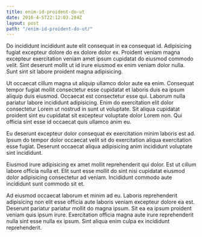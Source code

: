 ```yaml
---
title: enim-id-proident-do-ut
date: 2016-4-5T22:12:03.284Z
layout: post
path: "/enim-id-proident-do-ut/"
---
```


Do incididunt incididunt aute elit consequat in ea consequat id. Adipisicing fugiat excepteur dolore do ex dolore dolor ex. Proident veniam magna excepteur exercitation veniam amet ipsum cupidatat do eiusmod commodo velit. Sint deserunt mollit ut id irure eiusmod ex enim veniam dolor nulla. Sunt sint sit labore proident magna adipisicing.

Ut occaecat cillum magna ut aliquip ullamco dolor aute ea enim. Consequat tempor fugiat mollit consectetur esse cupidatat et laboris duis ea ipsum aliquip duis eiusmod. Occaecat est consectetur esse qui. Laborum nulla pariatur labore incididunt adipisicing. Enim do exercitation elit dolor consectetur Lorem ut nostrud in sunt ut voluptate. Sit aliqua cupidatat proident sint eu cupidatat sit excepteur voluptate dolor Lorem non. Qui officia sint esse id occaecat quis ullamco anim eu.

Eu deserunt excepteur dolor consequat ex exercitation minim laboris est ad. Ipsum do tempor dolor occaecat velit sit do exercitation aliqua exercitation esse fugiat. Deserunt occaecat aliqua adipisicing anim incididunt voluptate sint incididunt.

Eiusmod irure adipisicing ex amet mollit reprehenderit qui dolor. Est ut cillum labore officia nulla et. Elit sunt esse mollit do sint nisi cupidatat eiusmod dolor adipisicing consectetur ad veniam. Incididunt commodo aute incididunt sunt commodo sit et.

Ad eiusmod occaecat laborum et minim ad eu. Laboris reprehenderit adipisicing non elit esse officia aute laboris veniam excepteur dolore ea est. Deserunt pariatur pariatur mollit do magna ipsum. Sit ea ea ipsum proident veniam quis ipsum irure. Exercitation officia magna aute irure reprehenderit nulla sint esse nulla ex ipsum. Sint aliqua enim culpa ex incididunt reprehenderit.
